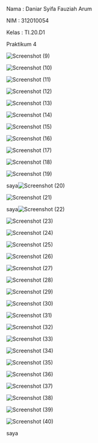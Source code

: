Nama : Daniar Syifa Fauziah Arum 

NIM : 312010054 

Kelas : TI.20.D1

Praktikum 4 

![Screenshot (9)](https://user-images.githubusercontent.com/101815570/162109269-71246b73-7a5f-407f-ab45-1a3d089e8893.png)

![Screenshot (10)](https://user-images.githubusercontent.com/101815570/162109292-78847d4d-22b4-4c3a-8eb4-a45ea9a604b5.png)

![Screenshot (11)](https://user-images.githubusercontent.com/101815570/162109318-54fd058e-8532-4312-b4cf-db9cf3dc844d.png)

![Screenshot (12)](https://user-images.githubusercontent.com/101815570/162109339-23ba5853-288a-4b27-afb4-7c6a69bcac1a.png)

![Screenshot (13)](https://user-images.githubusercontent.com/101815570/162109356-a71fe167-5bff-4a66-81df-694e7f996997.png)

![Screenshot (14)](https://user-images.githubusercontent.com/101815570/162109420-b9f94599-3ba0-4733-b288-cb246177d45f.png)

![Screenshot (15)](https://user-images.githubusercontent.com/101815570/162109439-2895d632-c58a-46b1-87b5-ffd138382693.png)

![Screenshot (16)](https://user-images.githubusercontent.com/101815570/162109455-887c06ac-971f-43bc-beae-e09f81a0326f.png)

![Screenshot (17)](https://user-images.githubusercontent.com/101815570/162109480-2c5e2bcf-43d9-48ca-be7e-5d57d5b709df.png)

![Screenshot (18)](https://user-images.githubusercontent.com/101815570/162109502-038a2d93-fa35-4de1-a8e0-bea1f4a5fca5.png)

![Screenshot (19)](https://user-images.githubusercontent.com/101815570/162109508-5326ed44-e2c2-40a7-9794-608f53e75389.png)

saya![Screenshot (20)](https://user-images.githubusercontent.com/101815570/162109536-e4af80d7-9a95-4921-be30-c7fc161da259.png)

![Screenshot (21)](https://user-images.githubusercontent.com/101815570/162109577-3a72c5b9-b834-4e0a-bc83-a0f8c68fe4a4.png)

saya![Screenshot (22)](https://user-images.githubusercontent.com/101815570/162109611-c5161c24-931b-4daf-b75c-7984c2b7622d.png)

![Screenshot (23)](https://user-images.githubusercontent.com/101815570/162109696-2f25dcb1-e1d3-4d0d-892d-645ce2748af6.png)

![Screenshot (24)](https://user-images.githubusercontent.com/101815570/162109718-66f66484-1696-43dc-8c02-c0cbd6f485ec.png)

![Screenshot (25)](https://user-images.githubusercontent.com/101815570/162109730-ab328c5d-6ead-4d79-9a33-f182beb46ed7.png)

![Screenshot (26)](https://user-images.githubusercontent.com/101815570/162109745-b7bbd13a-2503-41d9-9613-ac9803da2a7a.png)

![Screenshot (27)](https://user-images.githubusercontent.com/101815570/162109766-1fe83644-a83b-45e3-bc17-2445e7064a7e.png)

![Screenshot (28)](https://user-images.githubusercontent.com/101815570/162109782-331c5b0e-cf27-4098-b2f4-f2196a3fdf8b.png)

![Screenshot (29)](https://user-images.githubusercontent.com/101815570/162109797-f4307024-a7d5-43c6-adfe-d7d939d188ad.png)

![Screenshot (30)](https://user-images.githubusercontent.com/101815570/162109835-18125260-34d5-407d-88c6-92aae019b6af.png)

![Screenshot (31)](https://user-images.githubusercontent.com/101815570/162109852-551e9094-28ac-4f7f-8ae1-6746d98eca4d.png)

![Screenshot (32)](https://user-images.githubusercontent.com/101815570/162109866-bd854469-0e8b-4541-a6a4-b4962d0142d7.png)

![Screenshot (33)](https://user-images.githubusercontent.com/101815570/162109883-95740652-03a1-4380-945b-91bc4e7e2ed1.png)

![Screenshot (34)](https://user-images.githubusercontent.com/101815570/162109941-f655f21c-72fa-4308-bc3f-f26743f32ea4.png)

![Screenshot (35)](https://user-images.githubusercontent.com/101815570/162109958-7418668e-a36d-4b5c-9d52-b3796c39068c.png)

![Screenshot (36)](https://user-images.githubusercontent.com/101815570/162109981-b4063fac-fd50-428a-a2eb-135e8deada96.png)

![Screenshot (37)](https://user-images.githubusercontent.com/101815570/162110000-f9e1dc2d-9064-4efe-886a-94031d1b2913.png)

![Screenshot (38)](https://user-images.githubusercontent.com/101815570/162110011-df98120e-eee9-47bd-add4-6a8cd7f17d0c.png)

![Screenshot (39)](https://user-images.githubusercontent.com/101815570/162110035-8acd3186-81ae-4830-a3b1-a5d0081cda9d.png)

![Screenshot (40)](https://user-images.githubusercontent.com/101815570/162110051-4ee17f95-c6d5-43c4-b300-2e536482b65c.png)

saya
